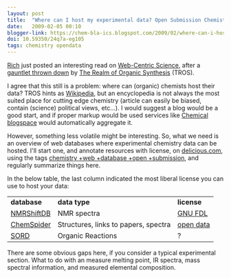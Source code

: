 ```yaml
---
layout: post
title:  "Where can I host my experimental data? Open Submission Chemistry Databases #1"
date:   2009-02-05 00:10
blogger-link: https://chem-bla-ics.blogspot.com/2009/02/where-can-i-host-my-experimental-data.html
doi: 10.59350/24q7a-eg105
tags: chemistry opendata
---
```


[Rich](http://depth-first.com/) just posted an interesting read on [Web-Centric Science](http://depth-first.com/articles/2009/02/04/web-centric-science),
after a [gauntlet thrown down](http://therealmoforganicsynthesis.blogspot.com/2009/02/throwing-down-gauntlet-for-my-fellow.html) by
[The Realm of Organic Synthesis](http://therealmoforganicsynthesis.blogspot.com/) (TROS).

I agree that this still is a problem: where can (organic) chemists host their data? TROS hints as [Wikipedia](http://wikipedia.org/),
but an encyclopedia is not always the most suited place for cutting edge chemistry (article can easily be biased, contain (science)
political views, etc...). I would suggest a blog would be a good start, and if proper markup would be used services like
[Chemical blogspace](http://cb.openmolecules.net/) would automatically aggregate it.

However, something less volatile might be interesting. So, what we need is an overview of web databases where experimental chemistry
data can be hosted. I'll start one, and annotate resources with license, on [delicious.com](http://delicious.com/egonw),
using the tags [chemistry +web +database +open +submission](http://delicious.com/tag/chemistry+web+database+open+submission),
and regularly summarize things here.

In the below table, the last column indicated the most liberal license you can use to host your data:

<table>
  <tbody>
    <tr>
      <td><span style="font-weight:bold;">database</span></td>
      <td><span style="font-weight:bold;">data type</span></td>
      <td><span style="font-weight:bold;">license</span></td>
    </tr>
    <tr>
      <td><a href="http://nmrshiftdb.ice.mpg.de/">NMRShiftDB</a></td>
      <td>NMR spectra</td>
      <td><a href="http://www.gnu.org/copyleft/fdl.html">GNU FDL</a></td>
    </tr>
    <tr>
      <td><a href="http://nmrshiftdb.ice.mpg.de/">ChemSpider</a></td>
      <td>Structures, links to papers, spectra</td>
      <td><a href="http://www.opendefinition.org/">open data</a></td>
    </tr>
    <tr>
      <td><a href="http://sord.nl/">SORD</a></td>
      <td>Organic Reactions</td><td>?</td>
    </tr>
  </tbody>
</table>

There are some obvious gaps here, if you consider a typical experimental section. What to do with an measure melting point, IR spectra, mass spectral information, and measured elemental composition.

